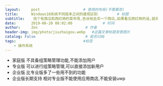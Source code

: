 ```yaml
---
layout:     post                    # 使用的布局(不需要改)
title:      Windows10系统不同版本之间的直观区别         # 标题
subtitle:    找个有西瓜和西红柿的菜市场,告诉他去买一个西瓜,如果看见西红柿的话,就买两个 要是买回来一个西瓜和两个西红柿,他就不是真正的程序员 真正的程序员会买回来两个西瓜.   #副标题
date:       2019-06-20 08:02:00              # 时间
author:     Zen                      # 作者
header-img: img/photo/jiuzhaigou.webp   #这篇文章标题背景图片
catalog: False                       # 是否归档
tags:                               #标签
    - 操作系统
---
```


+ 家庭版
不具备组策略管理功能,不能添加用户
+ 专业版
可以进行组策略管理,可以直接添加新用户
+ 企业版
比专业版多了一些用不到的功能
+ 企业版长期支持
相对专业版不能使用应用商店,不能安装uwp

